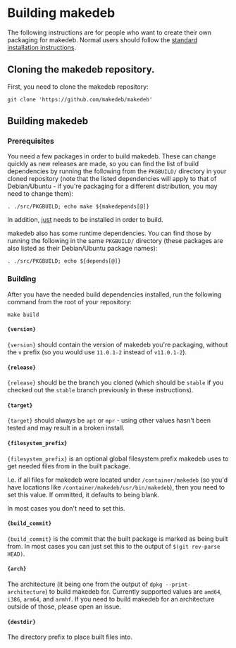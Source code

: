 # Building makedeb
The following instructions are for people who want to create their own packaging for makedeb. Normal users should follow the [standard installation instructions](./README.md/#installing).

## Cloning the makedeb repository.
First, you need to clone the makedeb repository:

```
git clone 'https://github.com/makedeb/makedeb'
```

## Building makedeb
### Prerequisites
You need a few packages in order to build makedeb. These can change quickly as new releases are made, so you can find the list of build dependencies by running the following from the `PKGBUILD/` directory in your cloned repository (note that the listed dependencies will apply to that of Debian/Ubuntu - if you're packaging for a different distribution, you may need to change them):

```
. ./src/PKGBUILD; echo make ${makedepends[@]}
```

In addition, [just](https://github.com/casey/just) needs to be installed in order to build.

makedeb also has some runtime dependencies. You can find those by running the following in the same `PKGBUILD/` directory (these packages are also listed as their Debian/Ubuntu package names):

```
. ./src/PKGBUILD; echo ${depends[@]}
```

### Building
After you have the needed build dependencies installed, run the following command from the root of your repository:

```
make build
```

#### `{version}`
`{version}` should contain the version of makedeb you're packaging, without the `v` prefix (so you would use `11.0.1-2` instead of `v11.0.1-2`).

#### `{release}`
`{release}` should be the branch you cloned (which should be `stable` if you checked out the `stable` branch previously in these instructions).

#### `{target}`
`{target}` should always be `apt` or `mpr` - using other values hasn't been tested and may result in a broken install.

#### `{filesystem_prefix}`
`{filesystem_prefix}` is an optional global filesystem prefix makedeb uses to get needed files from in the built package.

I.e. if all files for makedeb were located under `/container/makedeb` (so you'd have locations like `/container/makedeb/usr/bin/makedeb`), then you need to set this value. If ommitted, it defaults to being blank.

In most cases you don't need to set this.

#### `{build_commit}`
`{build_commit}` is the commit that the built package is marked as being built from. In most cases you can just set this to the output of `$(git rev-parse HEAD)`.

#### `{arch}`
The architecture (it being one from the output of `dpkg --print-architecture`) to build makedeb for. Currently supported values are `amd64`, `i386`, `arm64`, and `armhf`. If you need to build makedeb for an architecture outside of those, please open an issue.

#### `{destdir}`
The directory prefix to place built files into.
